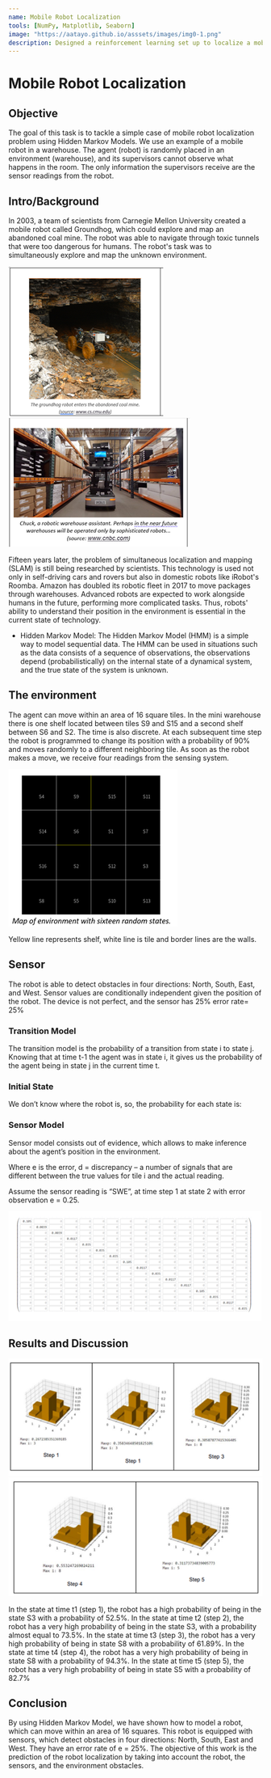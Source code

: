 ```yaml
---
name: Mobile Robot Localization
tools: [NumPy, Matplotlib, Seaborn]
image: "https://aatayo.github.io/asssets/images/img0-1.png"
description: Designed a reinforcement learning set up to localize a mobile robot within a given environment. 
---
```


# Mobile Robot Localization

## Objective

The goal of this task is to tackle a simple case of mobile robot localization problem using Hidden Markov Models. We use an example of a mobile robot in a warehouse. The agent (robot) is randomly placed in an environment (warehouse), and its supervisors cannot observe what happens in the room. The only information the supervisors receive are the sensor readings from the robot.

## Intro/Background

In 2003, a team of scientists from Carnegie Mellon University created a mobile robot called Groundhog, which could explore and map an abandoned coal mine. The robot was able to navigate through toxic tunnels that were too dangerous for humans. The robot's task was to simultaneously explore and map the unknown environment.

![The groundhog robot enters the abandoned coal mine](../assets/images/img0-1.png "Fig 1")
![Chuck, a robotic warehouse assistant](../assets/images/img0-2.png "Fig 2")

Fifteen years later, the problem of simultaneous localization and mapping (SLAM) is still being researched by scientists. This technology is used not only in self-driving cars and rovers but also in domestic robots like iRobot's Roomba. Amazon has doubled its robotic fleet in 2017 to move packages through warehouses. Advanced robots are expected to work alongside humans in the future, performing more complicated tasks. Thus, robots' ability to understand their position in the environment is essential in the current state of technology.

- Hidden Markov Model:
The Hidden Markov Model (HMM) is a simple way to model sequential data.  The HMM can be used in situations such as the data consists of a sequence of observations, the observations depend (probabilistically) on the internal state of a dynamical system, and the true state of the system is unknown.

## The environment

The agent can move within an area of 16 square tiles. In the mini warehouse there is one shelf located between tiles S9 and S15 and a second shelf between S6 and S2. The time is also discrete. At each subsequent time step the robot is programmed to change its position with a probability of 90% and moves randomly to a different neighboring tile. As soon as the robot makes a move, we receive four readings from the sensing system.

![Map of environment](../assets/images/img0-3.png "Fig 3")

Yellow line represents shelf, white line is tile and border lines are the walls.

## Sensor

The robot is able to detect obstacles in four directions: North, South, East, and West. Sensor values are conditionally independent given the position of the robot. The device is not perfect, and the sensor has 25% error rate= 25%

### Transition Model

The transition model is the probability of a transition from state i to state j. Knowing that at time t-1 the agent was in state i, it gives us the probability of the agent being in state j in the current time t.

### Initial State

We don’t know where the robot is, so, the probability for each state is:

### Sensor Model

Sensor model consists out of evidence, which allows to make inference about the agent’s position in the environment.

Where e is the error, d = discrepancy – a number of signals that are different between the true values for tile i and the actual reading.

Assume the sensor reading is “SWE”, at time step 1 at state 2 with error observation e = 0.25.

![](../assets/images/img0-4.png "Fig 4")

## Results and Discussion

![](../assets/images/img0-5.png "Fig 5")
![](../assets/images/img0-6.png "Fig 5")

In the state at time t1 (step 1), the robot has a high probability of being in the state S3 with a probability of 52.5%. In the state at time t2 (step 2), the robot has a very high probability of being in the state S3, with a probability almost equal to 73.5%. In the state at time t3 (step 3), the robot has a very high probability of being in state S8 with a probability of 61.89%. In the state at time t4 (step 4), the robot has a very high probability of being in state S8 with a probability of 94.3%. In the state at time t5 (step 5), the robot has a very high probability of being in state S5 with a probability of 82.7%

## Conclusion

By using Hidden Markov Model, we have shown how to model a robot, which can move within an area of 16 squares. This robot is equipped with sensors, which detect obstacles in four directions: North, South, East and West. They have an error rate of e = 25%. The objective of this work is the prediction of the robot localization by taking into account the robot, the sensors, and the environment obstacles.






